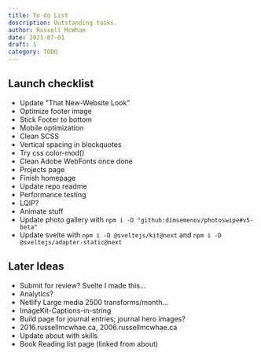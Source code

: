 ```yaml
---
title: To-do List
description: Outstanding tasks.
author: Russell McWhae
date: 2021-07-01
draft: 1
category: TODO
---
```


## Launch checklist

-   Update "That New-Website Look"
-   Optimize footer image
-   Stick Footer to bottom
-   Mobile optimization
-   Clean SCSS
-   Vertical spacing in blockquotes
-   Try css color-mod()
-   Clean Adobe WebFonts once done
-   Projects page
-   Finish homepage
-   Update repo readme
-   Performance testing
-   LQIP?
-   Animate stuff
-   Update photo gallery with `npm i -D "github:dimsemenov/photoswipe#v5-beta"`
-   Update svelte with `npm i -D @sveltejs/kit@next` and `npm i -D @sveltejs/adapter-static@next`

## Later Ideas

-   Submit for review? Svelte I made this…
-   Analytics?
-   Netlify Large media 2500 transforms/month…
-   ImageKit-Captions-in-string
-   Build <category> page for journal entries; journal hero images?
-   2016.russellmcwhae.ca, 2006.russellmcwhae.ca
-   Update about with skills
-   Book Reading list page (linked from about)
